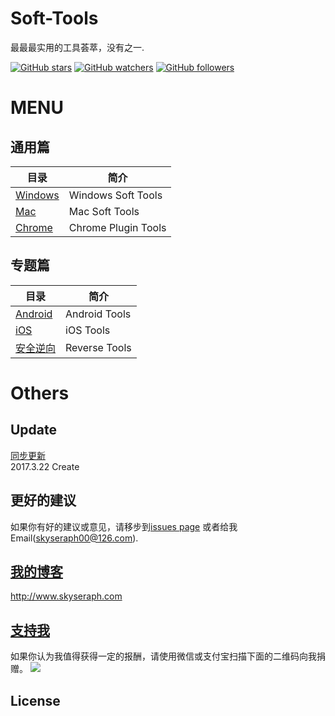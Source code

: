 # Soft-Tools
最最最实用的工具荟萃，没有之一.

[![GitHub stars](https://img.shields.io/github/stars/skyseraph/Soft-Tools.svg?style=social&label=Star)](https://github.com/skyseraph/Soft-Tools)
[![GitHub watchers](https://img.shields.io/github/watchers/skyseraph/Soft-Tools.svg?style=social&label=Watch)](https://github.com/skyseraph/Soft-Tools)
[![GitHub followers](https://img.shields.io/github/followers/skyseraph.svg?style=social&label=Follow)](https://github.com/skyseraph/Soft-Tools) 

# MENU

## 通用篇  

|	目录	|	简介		|
|-------	|----------		|
|	[Windows](docs/Windows.md)	|	Windows Soft Tools	|
|	[Mac](docs/Mac.md)			|	Mac Soft Tools		|
|	[Chrome](docs/Chrome.md)	|	Chrome Plugin Tools	|

## 专题篇  

|	目录	|	简介		|
|-------	|----------		|
|	[Android](docs/Android.md)	|	Android Tools	|
|	[iOS](docs/iOS.md)			|	iOS Tools		|
|	[安全逆向](docs/Reverse.md)|	Reverse Tools	|


# Others

## Update    

[同步更新](http://skyseraph.com/2014/08/06/Tools/IT生涯，我的常用软件清单/)   
2017.3.22 Create   

## 更好的建议

如果你有好的建议或意见，请移步到[issues page](https://github.com/Soft-Tools/Doc/issues) 或者给我Email(skyseraph00@126.com).  

## [我的博客](http://www.skyseraph.com )

http://www.skyseraph.com 

[支持我](http://www.skyseraph.com)
-------
如果你认为我值得获得一定的报酬，请使用微信或支付宝扫描下面的二维码向我捐赠。
![](http://7xo4q8.com1.z0.glb.clouddn.com/skyseraph/2016/wx_zfb.jpg "")


License
-------

